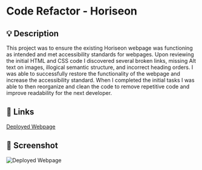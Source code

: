 # Code Refactor - Horiseon

## 💡 Description

This project was to ensure the existing Horiseon webpage was functioning as intended and met accessibility standards for webpages. Upon reviewing the initial HTML and CSS code I discovered several broken links, missing Alt text on images, illogical semantic structure, and incorrect heading orders. I was able to successfully restore the functionality of the webpage and increase the accessibility standard. When I completed the initial tasks I was able to then reorganize and clean the code to remove repetitive code and improve readability for the next developer.

## 🔗 Links 

[Deployed Webpage](https://steven-mccombe.github.io/horiseon-code-refactor/)

## 📸 Screenshot 

![Deployed Webpage](./assets/images/Screenshot%20of%20Application.png "Application Screenshot")
